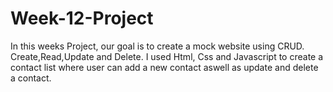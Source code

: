 # Week-12-Project
In this weeks Project, our goal is to create a mock website using CRUD. Create,Read,Update and Delete. I used Html, Css and Javascript to create a
contact list where user can add a new contact aswell as update and delete a contact.
